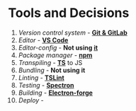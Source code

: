 # Tools and Decisions
1. _Version control system_ -   [**Git & GitLab**](./vcm.md)
2. _Editor_ -   [**VS Code**](./vscode.md)
3. _Editor-config_ -    **Not using [it](https://editorconfig.org)**
4. _Package manager_ -  [**npm**](./npm-nsp.md)
5. _Transpiling_  - [**TS**](./typescript.md) to JS
6. _Bundling_   -   **Not using it**
7. _Linting_    -   **[TSLint](./linting.md)**
8. _Testing_    -   **[Spectron](./testing.md)**
9. _Building_   -   **[Electron-forge](./building.md)**
10. _Deploy_    -   